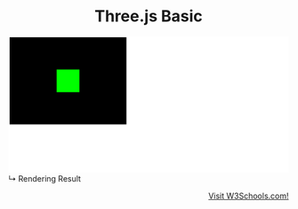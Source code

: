 <h1 align="center">Three.js Basic</h1>

![img.png](img.png)
↳ Rendering Result<br>

<p align="right">
    <a href="https://www.w3schools.com/">Visit W3Schools.com!</a>
</p>

